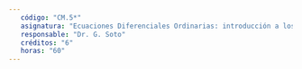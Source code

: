 ```yaml
---
   código: "CM.5*"
   asignatura: "Ecuaciones Diferenciales Ordinarias: introducción a los sistemas dinámicos"
   responsable: "Dr. G. Soto"
   créditos: "6"
   horas: "60"
---
```

<!--stackedit_data:
eyJoaXN0b3J5IjpbOTM1NjM4NjIwXX0=
-->